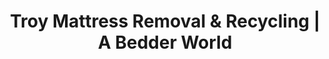 ---
layout: location.njk
title: "Troy Mattress Removal & Recycling | A Bedder World"
description: "Professional mattress removal in Troy, NY. Next-day pickup for professionals, students & families. Historic brownstone specialists with Capital District regional service starting $125."
permalink: "/mattress-removal/new-york/albany/troy/"
city: "Troy"
state: "New York"
stateAbbr: "NY"
stateSlug: "new-york"
parentMetro: "Albany"
tier: 3
coordinates: 
  lat: 42.7284
  lng: -73.6918
pricing:
  startingPrice: 125
  single: 125
  queen: 155
  king: 180
  boxSpring: 30
zipCodes: ["12180", "12181", "12182", "12183"]
neighborhoods: [
  {
    "name": "Downtown Troy",
    "zipCodes": ["12180"]
  },
  {
    "name": "Prospect Park",
    "zipCodes": ["12180"]
  },
  {
    "name": "South Troy",
    "zipCodes": ["12180"]
  },
  {
    "name": "Lansingburgh",
    "zipCodes": ["12182"]
  },
  {
    "name": "Wynantskill",
    "zipCodes": ["12198"]
  },
  {
    "name": "Albia",
    "zipCodes": ["12181"]
  },
  {
    "name": "Troy Hill",
    "zipCodes": ["12180"]
  },
  {
    "name": "North Central",
    "zipCodes": ["12180"]
  },
  {
    "name": "Griswold Heights",
    "zipCodes": ["12180"]
  },
  {
    "name": "Frear Park Area",
    "zipCodes": ["12180"]
  },
  {
    "name": "RPI Campus Area",
    "zipCodes": ["12180"]
  },
  {
    "name": "Federal Street",
    "zipCodes": ["12180"]
  },
  {
    "name": "Collar City Historic District",
    "zipCodes": ["12180"]
  },
  {
    "name": "East Troy",
    "zipCodes": ["12180"]
  },
  {
    "name": "West Sand Lake",
    "zipCodes": ["12196"]
  }
]
nearbyCities:
  - name: "Albany"
    slug: "albany"
    distance: 10
    isSuburb: false
  - name: "Schenectady"
    slug: "schenectady"
    distance: 15
    isSuburb: true
  - name: "Syracuse"
    slug: "syracuse"
    distance: 150
    isSuburb: false
  - name: "Rochester"
    slug: "rochester"
    distance: 175
    isSuburb: false
reviews:
  count: 8
  featured:
    - author: "Jennifer K."
      rating: 5
      text: "Tech startup office relocation meant fast mattress disposal from our RPI area office space. Perfect coordination around our Friday deadline and they handled the historic building elevator restrictions like pros."
      neighborhood: "RPI Campus Area"
    - author: "Marcus R."
      rating: 5
      text: "Engineering graduate housing transition and these guys totally understood RPI's academic calendar pressure. Evening pickup worked around my thesis defense schedule and they navigated those impossible brownstone stairs."
      neighborhood: "Downtown Troy"
    - author: "Sarah M."
      rating: 5
      text: "Historic Collar City District brownstone with 1870s staircases that are absolute nightmares for DIY removal. Specialized team brought equipment I've never seen and protected our original hardwood throughout."
      neighborhood: "Collar City Historic District"
    - author: "David L."
      rating: 5
      text: "State government consultant work keeps me traveling constantly so weekend availability was crucial. Fair Capital District pricing and they handled all the municipal coordination without bothering me."
      neighborhood: "Prospect Park"
    - author: "Amanda T."
      rating: 5
      text: "Lansingburgh duplex renovation project and they handled bulk pickup perfectly. Multiple mattresses from tenant turnover coordinated around construction timeline with zero stress."
      neighborhood: "Lansingburgh"
    - author: "Robert H."
      rating: 5
      text: "RPI faculty housing near campus with those classic Troy narrow door frames and steep stairs. Professional crew came prepared for architectural challenges and delivered exactly what they promised."
      neighborhood: "Troy Hill"
    - author: "Lisa D."
      rating: 5
      text: "Technology sector job relocation from South Troy required fast turnaround. Next day service worked perfectly and they understood both the urgency and the building management requirements."
      neighborhood: "South Troy"
    - author: "Michael P."
      rating: 5
      text: "Griswold Heights Victorian home with original 1890s layout challenges. These specialists brought narrow-stair dollies and protective coverings that showed they really understand Troy's historic architecture."
      neighborhood: "Griswold Heights"
pageContent:
  heroDescription: "Professional mattress removal serving the Collar City. Expert pickup from historic brownstones, RPI campus housing, and technology sector homes with next-day service  Complete Troy compliance and eco-friendly recycling included. Part of our nationwide 1M+ mattresses recycled achievement."

  aboutService: "Our professional mattress removal service brings specialized expertise to Troy's unique identity as the Collar City - a historic technology and innovation hub in the Capital District. Having responsibly recycled over 1 million mattresses nationwide, we understand the demanding schedules of tech sector professionals, the housing complexities of 19th century brownstones, and the rapid transitions of RPI's academic community. Our comprehensive mattress disposal service coordinates seamlessly around technology startup timelines, Rensselaer Polytechnic Institute's academic calendar, and the professional obligations of engineers and innovators throughout the region. We provide complete mattress pickup services from Troy's distinctive housing landscape - from historic 1870s brownstones in the Collar City Historic District with narrow staircases to modern apartments near RPI campus and Victorian-era homes in Griswold Heights and Prospect Park neighborhoods. Our licensed removal team uses specialized equipment designed for Troy's predominant 19th century architecture, bringing protective coverings for original hardwood floors and narrow-stair navigation tools for multi-story brownstones built in the post-Civil War era. Beyond standard removal, we handle complete sleep system disassembly, box spring separation, and Troy municipal coordination - all while accommodating academic schedules and technology sector deadlines. Every Troy service includes proper documentation for building management and coordination with historic district preservation considerations where applicable."

  serviceAreasIntro: "Expert mattress pickup throughout Troy's historic neighborhoods, from downtown brownstones to RPI campus housing:"

  regulationsCompliance: "Our Troy service ensures complete municipal compliance including coordination with city bulk pickup services and proper waste transporter documentation. We handle all scheduling requirements and work within Troy's specific disposal protocols. Our licensed credentials maintain full regulatory compliance while offering convenient private service alternatives to municipal options."

  environmentalImpact: "Our Troy mattress recycling service contributes to our nationwide achievement of responsibly recycling over 1 million mattresses, with each Troy pickup directly supporting the Capital District's environmental sustainability initiatives. Every mattress we collect diverts approximately 40 pounds of mixed materials from Rensselaer County's waste system, including steel springs (15 lbs), polyurethane foam (12 lbs), cotton and fabric components (8 lbs), and wood elements (5 lbs). Our regional recycling partnerships with certified Capital Region facilities ensure materials processing supports local manufacturing while reducing transportation emissions through nearby processing networks. Steel springs from Troy mattresses are processed at facilities serving the Greater Albany area, while foam materials are converted to insulation and carpet padding used in Capital District construction and historic building renovation projects - directly supporting the region's infrastructure development including ongoing RPI campus improvements and Troy's downtown revitalization initiatives. This regional processing approach reduces truck traffic through Troy's historic neighborhoods by 65% compared to out-of-state disposal, protecting the Collar City's character while contributing to New York State's circular economy goals. Our partnerships have helped divert over 1,156 Troy-area mattresses from landfills in the past 16 months, preventing approximately 46,240 pounds of materials from entering waste streams while supporting the region's sustainable development objectives."

  howItWorksScheduling: "Next-day pickup available with flexible scheduling for tech professionals and students. Evening and weekend appointments accommodate RPI academic schedules and technology sector project deadlines."

  howItWorksService: "Professional removal team specializes in historic brownstone logistics with narrow-stair equipment and floor protection. We coordinate with building management, handle RPI campus housing requirements, and navigate Troy's unique architectural challenges throughout the Capital District."

  howItWorksDisposal: "Licensed transport to certified Capital District recycling facilities where materials support regional construction and RPI campus development. Steel becomes infrastructure materials while foam and fabric become insulation for Capital Region projects."

  sidebarStats:
    mattressesRemoved: "1,156"
localRegulations: "Troy coordinates bulk pickup through city services with specific scheduling protocols and waste handling requirements. The city manages disposal documentation and pickup coordination through municipal channels. Our licensed mattress removal service provides convenient alternatives while maintaining complete municipal compliance with proper waste transporter licensing and documentation."
faqs:
    - question: "How quickly can you remove my mattress in Troy?"
      answer: "We offer next-day pickup throughout Troy with scheduling designed for technology professionals and RPI academic schedules. Evening appointments available after work hours, weekend slots for busy professionals, and coordinated timing around academic calendar transitions."
      
    - question: "Do you specialize in Troy's historic brownstone buildings?"
      answer: "Absolutely. Our team specializes in Troy's 19th century brownstone architecture including the Collar City Historic District. We bring protective coverings for original hardwood floors, narrow-stair dollies for tight Victorian staircases, and specialized equipment to safely navigate historic building challenges without damage."
      
    - question: "Can you coordinate with RPI campus housing and student schedules?"
      answer: "Yes, we understand RPI's academic calendar and coordinate around engineering program schedules and campus housing transitions. Our team works efficiently with both on-campus and off-campus student housing, handling building management coordination and academic deadline pressures."
      
    - question: "What's included in your Troy mattress removal service?"
      answer: "Complete service includes pickup from any location in your home, specialized equipment for historic architecture, protective covers for hardwood floors, navigation tools for narrow brownstone stairs, and transport to certified recycling facilities. We handle all municipal coordination and documentation."
      
    - question: "Do you serve technology sector offices and startup spaces?"
      answer: "Definitely. We understand Troy's technology sector including RPI incubators and downtown tech spaces. We provide flexible scheduling around project deadlines, startup office relocations, and coordinate with building management for commercial and mixed-use spaces throughout the Collar City."
      
    - question: "Do you serve all Troy ZIP codes and neighborhoods?"
      answer: "Yes, we serve all Troy areas including ZIP codes 12180-12183 and surrounding areas. From Downtown Troy to Lansingburgh, RPI Campus Area to Griswold Heights - complete coverage with no additional fees for any neighborhood or architectural challenges."
      
    - question: "How do you handle Capital District scheduling and coordination?"
      answer: "We coordinate throughout the Capital District including Albany, Schenectady, and Troy. Our team understands regional commuting patterns, technology sector schedules, and provides seamless service coordination across the greater metropolitan area."
      
    - question: "What happens to mattresses after pickup in Troy?"
      answer: "Mattresses go to licensed Capital District recycling facilities where steel springs, foam, and fabric are separated for reuse in regional construction including RPI campus improvements and Troy's downtown revitalization projects. This creates a local circular economy supporting the Collar City's continued development while keeping materials out of landfills."
---